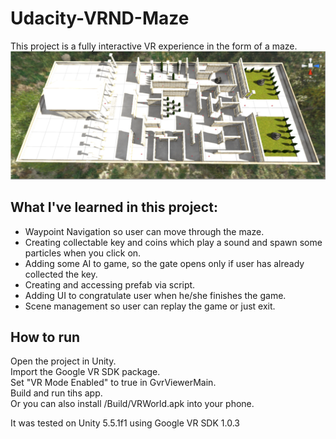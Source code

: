 # Udacity-VRND-Maze  
This project is a fully interactive VR experience in the form of a maze. 
![The Maze](https://github.com/julciane/Udacity-VRND-Maze/blob/master/Screenshots/MazeView.png)
## What I've learned in this project:  
* Waypoint Navigation so user can move through the maze.  
* Creating collectable key and coins which play a sound and spawn some particles when you click on.  
* Adding some AI to game, so the gate opens only if user has already collected the key.  
* Creating and accessing prefab via script.  
* Adding UI to congratulate user when he/she finishes the game.  
* Scene management so user can replay the game or just exit.  

## How to run

Open the project in Unity.   
Import the Google VR SDK package.  
Set "VR Mode Enabled" to true in GvrViewerMain.  
Build and run tihs app.  
Or you can also install /Build/VRWorld.apk into your phone.  

It was tested on Unity 5.5.1f1 using Google VR SDK 1.0.3


